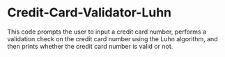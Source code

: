 # Credit-Card-Validator-Luhn
This code prompts the user to input a credit card number, performs a validation check on the credit card number using the Luhn algorithm, and then prints whether the credit card number is valid or not.
